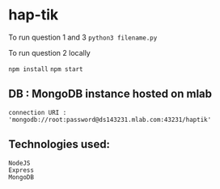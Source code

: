 # hap-tik

To run question 1 and 3 
``` python3 filename.py ```

To run question 2 locally

```npm install```
```npm start ```

## DB : MongoDB instance hosted on mlab 

```
connection URI : 'mongodb://root:password@ds143231.mlab.com:43231/haptik'
```

## Technologies used:
``` 
NodeJS
Express
MongoDB
```
